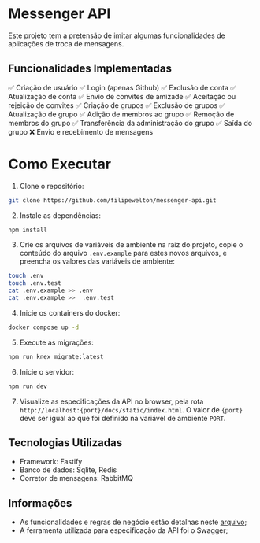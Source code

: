 # Messenger API

Este projeto tem a pretensão de imitar algumas funcionalidades de aplicações de troca de mensagens.

## Funcionalidades Implementadas

✅ Criação de usuário
✅ Login (apenas Github)
✅ Exclusão de conta
✅ Atualização de conta
✅ Envio de convites de amizade
✅ Aceitação ou rejeição de convites
✅ Criação de grupos
✅ Exclusão de grupos
✅ Atualização de grupo
✅ Adição de membros ao grupo
✅ Remoção de membros do grupo
✅ Transferência da administração do grupo
✅ Saída do grupo
❌ Envio e recebimento de mensagens

# Como Executar

1. Clone o repositório:
```bash
git clone https://github.com/filipewelton/messenger-api.git
```

2. Instale as dependências:
```bash
npm install
```

3. Crie os arquivos de variáveis de ambiente na raiz do projeto, copie o conteúdo do
arquivo `.env.example` para estes novos arquivos, e preencha os valores das variáveis de
ambiente:
```bash
touch .env
touch .env.test
cat .env.example >> .env
cat .env.example >>  .env.test
```

4. Inicie os containers do docker:
```bash
docker compose up -d
```

5. Execute as migrações:
```bash
npm run knex migrate:latest
```

6. Inicie o servidor:
```bash
npm run dev
```

7. Visualize as especificações da API no browser, pela rota
`http://localhost:{port}/docs/static/index.html`. O valor de `{port}` deve ser igual ao
que foi definido na variável de ambiente `PORT`.

## Tecnologias Utilizadas

- Framework: Fastify
- Banco de dados: Sqlite, Redis
- Corretor de mensagens: RabbitMQ

## Informações

- As funcionalidades e regras de negócio estão detalhas neste [arquivo](https://github.com/filipewelton/messenger-api/blob/main/docs/requirements.md);
- A ferramenta utilizada para especificação da API foi o Swagger;
